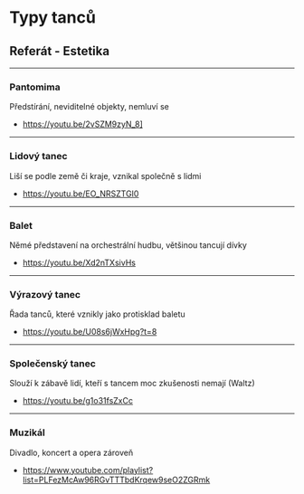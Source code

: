 # Typy tanců
## Referát - Estetika

---

### Pantomima
Předstírání, neviditelné objekty, nemluví se
+ https://youtu.be/2vSZM9zyN_8]

---

### Lidový tanec
Liší se podle země či kraje, vznikal společně s lidmi
+ https://youtu.be/EO_NRSZTGI0

---

### Balet
Němé představení na orchestrální hudbu, většinou tancují dívky
+ https://youtu.be/Xd2nTXsivHs

---

### Výrazový tanec
Řada tanců, které vznikly jako protisklad baletu
+ https://youtu.be/U08s6jWxHpg?t=8

---

### Společenský tanec
Slouží k zábavě lidí, kteří s tancem moc zkušenosti nemají (Waltz)
+ https://youtu.be/g1o31fsZxCc

---

### Muzikál
Divadlo, koncert a opera zároveň
+ https://www.youtube.com/playlist?list=PLFezMcAw96RGvTTTbdKrqew9seO2ZGRmk